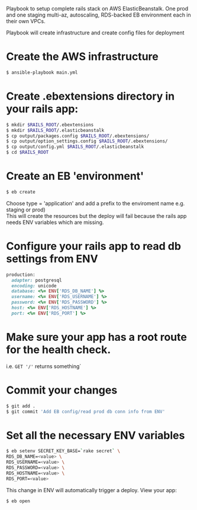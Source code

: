 Playbook to setup complete rails stack on AWS ElasticBeanstalk.  One prod and one staging multi-az, autoscaling, RDS-backed EB environment each in their own VPCs.

Playbook will create infrastructure and create config files for deployment
# Create the AWS infrastructure
```sh
$ ansible-playbook main.yml
```

# Create .ebextensions directory in your rails app:
```sh
$ mkdir $RAILS_ROOT/.ebextensions
$ mkdir $RAILS_ROOT/.elasticbeanstalk
$ cp output/packages.config $RAILS_ROOT/.ebextensions/
$ cp output/option_settings.config $RAILS_ROOT/.ebextensions/
$ cp output/config.yml $RAILS_ROOT/.elasticbeanstalk
$ cd $RAILS_ROOT
```

# Create an EB 'environment'
```sh
$ eb create
```
Choose type = 'application' and add a prefix to the enviroment name e.g. staging or prod)  
This will create the resources but the deploy will fail because the rails app needs ENV variables which are missing.
# Configure your rails app to read db settings from ENV
```ruby
production:
  adapter: postgresql
  encoding: unicode
  database: <%= ENV['RDS_DB_NAME'] %>
  username: <%= ENV['RDS_USERNAME'] %>
  password: <%= ENV['RDS_PASSWORD'] %>
  host: <%= ENV['RDS_HOSTNAME'] %>
  port: <%= ENV['RDS_PORT'] %>
```
# Make sure your app has a root route for the health check.
i.e. `GET '/'` returns something`

# Commit your changes
```sh
$ git add .
$ git commit 'Add EB config/read prod db conn info from ENV'
```
# Set all the necessary ENV variables
```sh
$ eb setenv SECRET_KEY_BASE=`rake secret` \
RDS_DB_NAME=<value> \
RDS_USERNAME=<value> \
RDS_PASSWORD=<value> \
RDS_HOSTNAME=<value> \
RDS_PORT=<value>
```

This change in ENV will automatically trigger a deploy. View your app:
```sh
$ eb open
```


